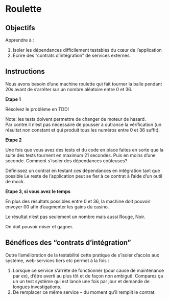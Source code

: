 # Roulette

## Objectifs	

Apprendre à : 		

1. Isoler les dépendances difficilement testables du cœur de l’application 
2. Ecrire des “contrats d’intégration” de services externes.
 
## Instructions
 
Nous avons besoin d’une machine roulette qui fait tourner la balle pendant 20s avant de s’arrêter sur un nombre aléatoire entre 0 et 36. 

**Etape 1**

Résolvez le problème en TDD! 
 
Note: les tests doivent permettre de changer de moteur de hasard.  
Par contre il n’est pas nécessaire de pousser à outrance la vérification (un résultat non constant et qui produit tous les numéros entre 0 et 36 suffit). 

**Etape 2**
 
Une fois que vous avez  des tests et du code en place faites en sorte que la suite des tests tournent en maximum 21 secondes. Puis en moins d’une seconde. 
Comment s’isoler des dépendances coûteuses? 

Définissez un contrat en testant ces dépendances en intégration tant que possible 
Le reste de l’application peut se fier à ce contrat à l’aide d’un outil de mock. 


**Etape 3, si vous avez le temps**

En plus des résultats possibles entre 0 et 36, la machine doit pouvoir envoyer 00 afin d’augmenter les gains du casino. 
  
Le résultat n’est pas seulement un nombre mais aussi Rouge, Noir. 
 
On doit pouvoir miser et gagner. 

## Bénéfices des “contrats d’intégration” 

Outre l’amélioration de la testabilité cette pratique de s’isoler d’accès aux système, web-services tiers etc permet à la fois :  
1. Lorsque ce service s’arrête de fonctionner (pour cause de maintenance par ex), d’être averti au plus tôt et de façon non ambiguë. Comparez ça un un test système qui est lancé une fois par jour et demande de longues investigations. 
2. De remplacer ce même service – du moment qu’il remplit le contrat.		
